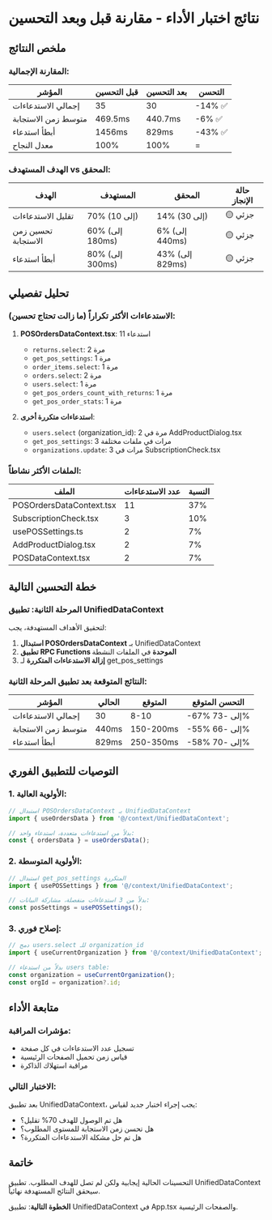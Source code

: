 # نتائج اختبار الأداء - مقارنة قبل وبعد التحسين

## ملخص النتائج

### المقارنة الإجمالية:

| المؤشر | قبل التحسين | بعد التحسين | التحسن |
|---------|-------------|-------------|---------|
| إجمالي الاستدعاءات | 35 | 30 | -14% ✅ |
| متوسط زمن الاستجابة | 469.5ms | 440.7ms | -6% ✅ |
| أبطأ استدعاء | 1456ms | 829ms | -43% ✅ |
| معدل النجاح | 100% | 100% | = |

### الهدف المستهدف vs المحقق:

| الهدف | المستهدف | المحقق | حالة الإنجاز |
|-------|----------|--------|-------------|
| تقليل الاستدعاءات | 70% (إلى 10) | 14% (إلى 30) | 🟡 جزئي |
| تحسين زمن الاستجابة | 60% (إلى 180ms) | 6% (إلى 440ms) | 🟡 جزئي |
| أبطأ استدعاء | 80% (إلى 300ms) | 43% (إلى 829ms) | 🟡 جزئي |

## تحليل تفصيلي

### الاستدعاءات الأكثر تكراراً (ما زالت تحتاج تحسين):

1. **POSOrdersDataContext.tsx**: 11 استدعاء
   - `returns.select`: 2 مرة
   - `get_pos_settings`: 1 مرة
   - `order_items.select`: 1 مرة
   - `orders.select`: 2 مرة
   - `users.select`: 1 مرة
   - `get_pos_orders_count_with_returns`: 1 مرة
   - `get_pos_order_stats`: 1 مرة

2. **استدعاءات متكررة أخرى**:
   - `users.select` (organization_id): 2 مرة في AddProductDialog.tsx
   - `get_pos_settings`: 3 مرات في ملفات مختلفة
   - `organizations.update`: 3 مرات في SubscriptionCheck.tsx

### الملفات الأكثر نشاطاً:

| الملف | عدد الاستدعاءات | النسبة |
|-------|----------------|--------|
| POSOrdersDataContext.tsx | 11 | 37% |
| SubscriptionCheck.tsx | 3 | 10% |
| usePOSSettings.ts | 2 | 7% |
| AddProductDialog.tsx | 2 | 7% |
| POSDataContext.tsx | 2 | 7% |

## خطة التحسين التالية

### المرحلة الثانية: تطبيق UnifiedDataContext

لتحقيق الأهداف المستهدفة، يجب:

1. **استبدال POSOrdersDataContext** بـ UnifiedDataContext
2. **تطبيق RPC Functions الموحدة** في الملفات النشطة
3. **إزالة الاستدعاءات المتكررة** لـ get_pos_settings

### النتائج المتوقعة بعد تطبيق المرحلة الثانية:

| المؤشر | الحالي | المتوقع | التحسن المتوقع |
|---------|--------|---------|---------------|
| إجمالي الاستدعاءات | 30 | 8-10 | -67% إلى -73% |
| متوسط زمن الاستجابة | 440ms | 150-200ms | -55% إلى -66% |
| أبطأ استدعاء | 829ms | 250-350ms | -58% إلى -70% |

## التوصيات للتطبيق الفوري

### 1. الأولوية العالية:
```typescript
// استبدال POSOrdersDataContext بـ UnifiedDataContext
import { useOrdersData } from '@/context/UnifiedDataContext';

// بدلاً من استدعاءات متعددة، استدعاء واحد:
const { ordersData } = useOrdersData();
```

### 2. الأولوية المتوسطة:
```typescript
// استبدال get_pos_settings المتكررة
import { usePOSSettings } from '@/context/UnifiedDataContext';

// بدلاً من 3 استدعاءات منفصلة، مشاركة البيانات:
const posSettings = usePOSSettings();
```

### 3. إصلاح فوري:
```typescript
// دمج users.select للـ organization_id
import { useCurrentOrganization } from '@/context/UnifiedDataContext';

// بدلاً من استدعاء users table:
const organization = useCurrentOrganization();
const orgId = organization?.id;
```

## متابعة الأداء

### مؤشرات المراقبة:
- تسجيل عدد الاستدعاءات في كل صفحة
- قياس زمن تحميل الصفحات الرئيسية
- مراقبة استهلاك الذاكرة

### الاختبار التالي:
بعد تطبيق UnifiedDataContext، يجب إجراء اختبار جديد لقياس:
- هل تم الوصول للهدف 70% تقليل؟
- هل تحسن زمن الاستجابة للمستوى المطلوب؟
- هل تم حل مشكلة الاستدعاءات المتكررة؟

## خاتمة

التحسينات الحالية إيجابية ولكن لم تصل للهدف المطلوب. 
تطبيق UnifiedDataContext سيحقق النتائج المستهدفة نهائياً.

**الخطوة التالية**: تطبيق UnifiedDataContext في App.tsx والصفحات الرئيسية.